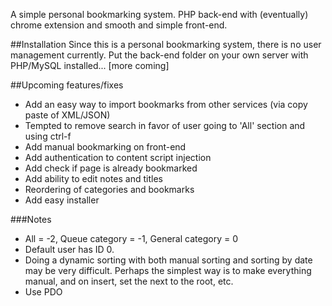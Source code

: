A simple personal bookmarking system. PHP back-end with (eventually) chrome extension and smooth and simple front-end.

##Installation
Since this is a personal bookmarking system, there is no user management currently. Put the back-end folder on your own server with PHP/MySQL installed... [more coming]


##Upcoming features/fixes
- Add an easy way to import bookmarks from other services (via copy paste of XML/JSON)
- Tempted to remove search in favor of user going to 'All' section and using ctrl-f
- Add manual bookmarking on front-end
- Add authentication to content script injection
- Add check if page is already bookmarked
- Add ability to edit notes and titles
- Reordering of categories and bookmarks
- Add easy installer

###Notes
- All = -2, Queue category = -1, General category = 0
- Default user has ID 0.
- Doing a dynamic sorting with both manual sorting and sorting by date may be very difficult. Perhaps the simplest way is to make everything manual, and on insert, set the next to the root, etc.
- Use PDO
